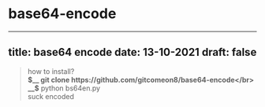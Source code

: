 # base64-encode
---
title: base64 encode
date: 13-10-2021
draft: false
---

> how to install?</br>
> __$__ git clone https://github.com/gitcomeon8/base64-encode</br>
> __$__ python bs64en.py</br>
> suck encoded</br>
